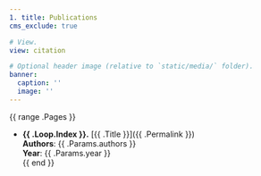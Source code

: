 ```yaml
---
1. title: Publications
cms_exclude: true

# View.
view: citation

# Optional header image (relative to `static/media/` folder).
banner:
  caption: ''
  image: ''
---
```

{{ range .Pages }}
  - **{{ .Loop.Index }}.** [{{ .Title }}]({{ .Permalink }})  
    **Authors**: {{ .Params.authors }}  
    **Year**: {{ .Params.year }}  
{{ end }}